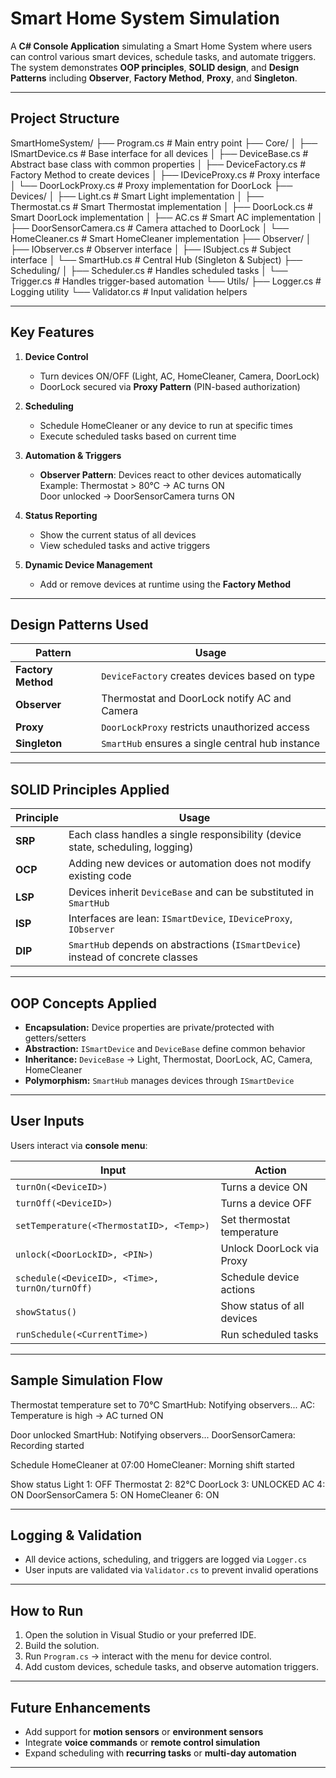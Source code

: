# Smart Home System Simulation

A **C# Console Application** simulating a Smart Home System where users can control various smart devices, schedule tasks, and automate triggers. The system demonstrates **OOP principles**, **SOLID design**, and **Design Patterns** including **Observer**, **Factory Method**, **Proxy**, and **Singleton**.

---

## Project Structure 

SmartHomeSystem/
├── Program.cs # Main entry point
├── Core/
│ ├── ISmartDevice.cs # Base interface for all devices
│ ├── DeviceBase.cs # Abstract base class with common properties
│ ├── DeviceFactory.cs # Factory Method to create devices
│ ├── IDeviceProxy.cs # Proxy interface
│ └── DoorLockProxy.cs # Proxy implementation for DoorLock
├── Devices/
│ ├── Light.cs # Smart Light implementation
│ ├── Thermostat.cs # Smart Thermostat implementation
│ ├── DoorLock.cs # Smart DoorLock implementation
│ ├── AC.cs # Smart AC implementation
│ ├── DoorSensorCamera.cs # Camera attached to DoorLock
│ └── HomeCleaner.cs # Smart HomeCleaner implementation
├── Observer/
│ ├── IObserver.cs # Observer interface
│ ├── ISubject.cs # Subject interface
│ └── SmartHub.cs # Central Hub (Singleton & Subject)
├── Scheduling/
│ ├── Scheduler.cs # Handles scheduled tasks
│ └── Trigger.cs # Handles trigger-based automation
└── Utils/
├── Logger.cs # Logging utility
└── Validator.cs # Input validation helpers

---

## Key Features

1. **Device Control**
   - Turn devices ON/OFF (Light, AC, HomeCleaner, Camera, DoorLock)
   - DoorLock secured via **Proxy Pattern** (PIN-based authorization)

2. **Scheduling**
   - Schedule HomeCleaner or any device to run at specific times
   - Execute scheduled tasks based on current time

3. **Automation & Triggers**
   - **Observer Pattern**: Devices react to other devices automatically  
     Example: Thermostat > 80°C → AC turns ON  
              Door unlocked → DoorSensorCamera turns ON  

4. **Status Reporting**
   - Show the current status of all devices
   - View scheduled tasks and active triggers

5. **Dynamic Device Management**
   - Add or remove devices at runtime using the **Factory Method**

---

## Design Patterns Used

| Pattern | Usage |
|---------|-------|
| **Factory Method** | `DeviceFactory` creates devices based on type |
| **Observer**       | Thermostat and DoorLock notify AC and Camera |
| **Proxy**          | `DoorLockProxy` restricts unauthorized access |
| **Singleton**      | `SmartHub` ensures a single central hub instance |

---

## SOLID Principles Applied

| Principle | Usage |
|-----------|-------|
| **SRP**  | Each class handles a single responsibility (device state, scheduling, logging) |
| **OCP**  | Adding new devices or automation does not modify existing code |
| **LSP**  | Devices inherit `DeviceBase` and can be substituted in `SmartHub` |
| **ISP**  | Interfaces are lean: `ISmartDevice`, `IDeviceProxy`, `IObserver` |
| **DIP**  | `SmartHub` depends on abstractions (`ISmartDevice`) instead of concrete classes |

---

## OOP Concepts Applied

- **Encapsulation:** Device properties are private/protected with getters/setters  
- **Abstraction:** `ISmartDevice` and `DeviceBase` define common behavior  
- **Inheritance:** `DeviceBase` → Light, Thermostat, DoorLock, AC, Camera, HomeCleaner  
- **Polymorphism:** `SmartHub` manages devices through `ISmartDevice`  

---

## User Inputs

Users interact via **console menu**:

| Input | Action |
|-------|--------|
| `turnOn(<DeviceID>)` | Turns a device ON |
| `turnOff(<DeviceID>)` | Turns a device OFF |
| `setTemperature(<ThermostatID>, <Temp>)` | Set thermostat temperature |
| `unlock(<DoorLockID>, <PIN>)` | Unlock DoorLock via Proxy |
| `schedule(<DeviceID>, <Time>, turnOn/turnOff)` | Schedule device actions |
| `showStatus()` | Show status of all devices |
| `runSchedule(<CurrentTime>)` | Run scheduled tasks |

---

## Sample Simulation Flow

Thermostat temperature set to 70°C
SmartHub: Notifying observers...
AC: Temperature is high → AC turned ON

Door unlocked
SmartHub: Notifying observers...
DoorSensorCamera: Recording started

Schedule HomeCleaner at 07:00
HomeCleaner: Morning shift started

Show status
Light 1: OFF
Thermostat 2: 82°C
DoorLock 3: UNLOCKED
AC 4: ON
DoorSensorCamera 5: ON
HomeCleaner 6: ON
 
---

## Logging & Validation

- All device actions, scheduling, and triggers are logged via `Logger.cs`  
- User inputs are validated via `Validator.cs` to prevent invalid operations  

---

## How to Run

1. Open the solution in Visual Studio or your preferred IDE.
2. Build the solution.
3. Run `Program.cs` → interact with the menu for device control.
4. Add custom devices, schedule tasks, and observe automation triggers.

---

## Future Enhancements

- Add support for **motion sensors** or **environment sensors**  
- Integrate **voice commands** or **remote control simulation**  
- Expand scheduling with **recurring tasks** or **multi-day automation**

---

